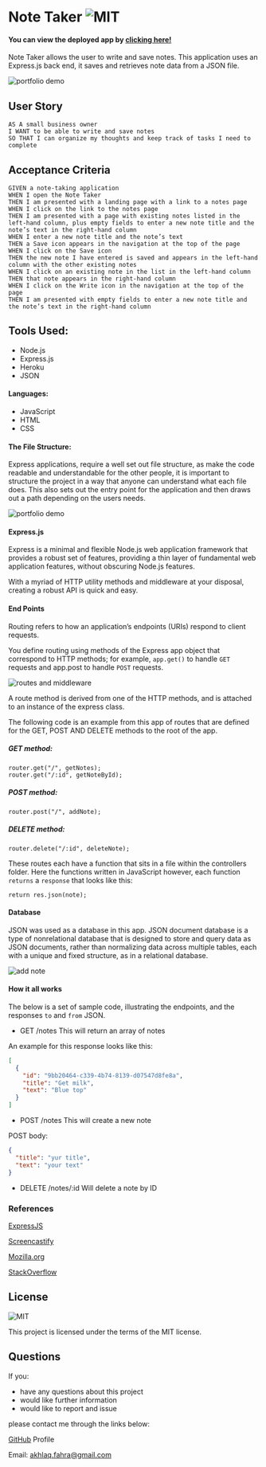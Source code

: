 # Note Taker ![MIT](https://img.shields.io/static/v1?label=MIT&message=License&color=<COLOR>)

#### You can view the deployed app by [clicking here!](https://limitless-mesa-85289.herokuapp.com/)

Note Taker allows the user to write and save notes. This application uses an Express.js back end, it saves and retrieves note data from a JSON file.

![portfolio demo](./public/assets/img/demo.gif)

## User Story

```
AS A small business owner
I WANT to be able to write and save notes
SO THAT I can organize my thoughts and keep track of tasks I need to complete
```

## Acceptance Criteria

```
GIVEN a note-taking application
WHEN I open the Note Taker
THEN I am presented with a landing page with a link to a notes page
WHEN I click on the link to the notes page
THEN I am presented with a page with existing notes listed in the left-hand column, plus empty fields to enter a new note title and the note’s text in the right-hand column
WHEN I enter a new note title and the note’s text
THEN a Save icon appears in the navigation at the top of the page
WHEN I click on the Save icon
THEN the new note I have entered is saved and appears in the left-hand column with the other existing notes
WHEN I click on an existing note in the list in the left-hand column
THEN that note appears in the right-hand column
WHEN I click on the Write icon in the navigation at the top of the page
THEN I am presented with empty fields to enter a new note title and the note’s text in the right-hand column
```

## Tools Used:

- Node.js
- Express.js
- Heroku
- JSON

#### Languages:

- JavaScript
- HTML
- CSS

#### The File Structure:

Express applications, require a well set out file structure, as make the code readable and understandable for the other people, it is important to structure the project in a way that anyone can understand what each file does. This also sets out the entry point for the application and then draws out a path depending on the users needs.

![portfolio demo](./public/assets/img/filestructure.png)

#### Express.js

Express is a minimal and flexible Node.js web application framework that provides a robust set of features, providing a thin layer of fundamental web application features, without obscuring Node.js features.

With a myriad of HTTP utility methods and middleware at your disposal, creating a robust API is quick and easy.

#### End Points

Routing refers to how an application’s endpoints (URIs) respond to client requests.

You define routing using methods of the Express app object that correspond to HTTP methods; for example, `app.get()` to handle `GET` requests and app.post to handle `POST` requests.

![routes and middleware](./public/assets/img/middleware.png)

A route method is derived from one of the HTTP methods, and is attached to an instance of the express class.

The following code is an example from this app of routes that are defined for the GET, POST AND DELETE methods to the root of the app.

##### GET method:

```
router.get("/", getNotes);
router.get("/:id", getNoteById);
```

##### POST method:

```
router.post("/", addNote);
```

##### DELETE method:

```
router.delete("/:id", deleteNote);
```

These routes each have a function that sits in a file within the controllers folder. Here the functions written in JavaScript however, each function `returns` a `response` that looks like this:

```
return res.json(note);
```

#### Database

JSON was used as a database in this app. JSON document database is a type of nonrelational database that is designed to store and query data as JSON documents, rather than normalizing data across multiple tables, each with a unique and fixed structure, as in a relational database.

![add note](./public/assets/img/addnote.png)

#### How it all works

The below is a set of sample code, illustrating the endpoints, and the responses `to` and `from` JSON.

- GET /notes
  This will return an array of notes

An example for this response looks like this:

```json
[
  {
    "id": "9bb20464-c339-4b74-8139-d07547d8fe8a",
    "title": "Get milk",
    "text": "Blue top"
  }
]
```

- POST /notes
  This will create a new note

POST body:

```json
{
  "title": "yur title",
  "text": "your text"
}
```

- DELETE /notes/:id
  Will delete a note by ID

### References

[ExpressJS](https://expressjs.com/)

[Screencastify](https://www.screencastify.com/)

[Mozilla.org](https://developer.mozilla.org/en-US/docs/)

[StackOverflow](https://stackoverflow.com/questions/)

## License

![MIT](https://img.shields.io/static/v1?label=MIT&message=License&color=<COLOR>)

This project is licensed under the terms of the MIT license.

## Questions

If you:

- have any questions about this project
- would like further information
- would like to report and issue

please contact me through the links below:

[GitHub](https://github.com/fudge88) Profile

Email: akhlaq.fahra@gmail.com
